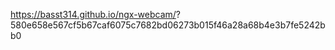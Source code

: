 https://basst314.github.io/ngx-webcam/?
580e658e567cf5b67caf6075c7682bd06273b015f46a28a68b4e3b7fe5242bb0
